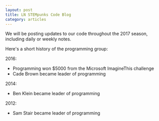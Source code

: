 ```yaml
---
layout: post
title: LN STEMpunks Code Blog
category: articles
---
```


We will be posting updates to our code throughout the 2017 season, including daily or weekly notes.

Here's a short history of the programming group:

2016:

  * Programming won $5000 from the Microsoft ImagineThis challenge
  * Cade Brown became leader of programming


2014:

  * Ben Klein became leader of programming


2012:
  
  * Sam Stair became leader of programming




